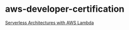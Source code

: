 # aws-developer-certification
[Serverless Architectures with AWS Lambda](https://docs.aws.amazon.com/pdfs/whitepapers/latest/serverless-architectures-lambda/serverless-architectures-lambda.pdf)
